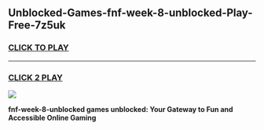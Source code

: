 
## Unblocked-Games-fnf-week-8-unblocked-Play-Free-7z5uk
<h3>
<a href="https://premium76.site?title=fnf-week-8-unblocked&ref=23A">CLICK TO PLAY</a></h3>
<hr>

<h3>
<a href="https://premium76.site?title=fnf-week-8-unblocked&ref=23A">CLICK 2 PLAY</a>
  
</h3>

<a href="https://premium76.site?title=fnf-week-8-unblocked&ref=23A"><img src="https://clearcache.store/games.png"></a>


**fnf-week-8-unblocked games unblocked: Your Gateway to Fun and Accessible Online Gaming**
